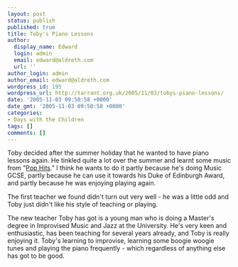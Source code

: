 ```yaml
---
layout: post
status: publish
published: true
title: Toby's Piano Lessons
author:
  display_name: Edward
  login: admin
  email: edward@aldreth.com
  url: ''
author_login: admin
author_email: edward@aldreth.com
wordpress_id: 195
wordpress_url: http://tarrant.org.uk/2005/11/03/tobys-piano-lessons/
date: '2005-11-03 09:50:58 +0000'
date_gmt: '2005-11-03 09:50:58 +0000'
categories:
- Days with the Children
tags: []
comments: []
---
```

<p>Toby decided after the summer holiday that he wanted to have piano lessons again.  He tinkled quite a lot over the summer and learnt some music from "<a href="http://www.amazon.co.uk/exec/obidos/ASIN/1844495671/qid%3D1131065605/202-0604032-2435842">Pop Hits</a>."  I think he wants to do it partly because he's doing Music GCSE, partly because he can use it towards his Duke of Edinburgh Award, and partly because he was enjoying playing again.</p>
<p>The first teacher we found didn't turn out very well - he was a little odd and Toby just didn't like his style of teaching or playing.</p>
<p>The new teacher Toby has got is a young man who is doing a Master's degree in Improvised Music and Jazz at the University.  He's very keen and enthusiastic, has been teaching for several years already, and Toby is really enjoying it.   Toby's learning to improvise, learning some boogie woogie tunes and playing the piano frequently - which regardless of anything else has got to be good.</p>
